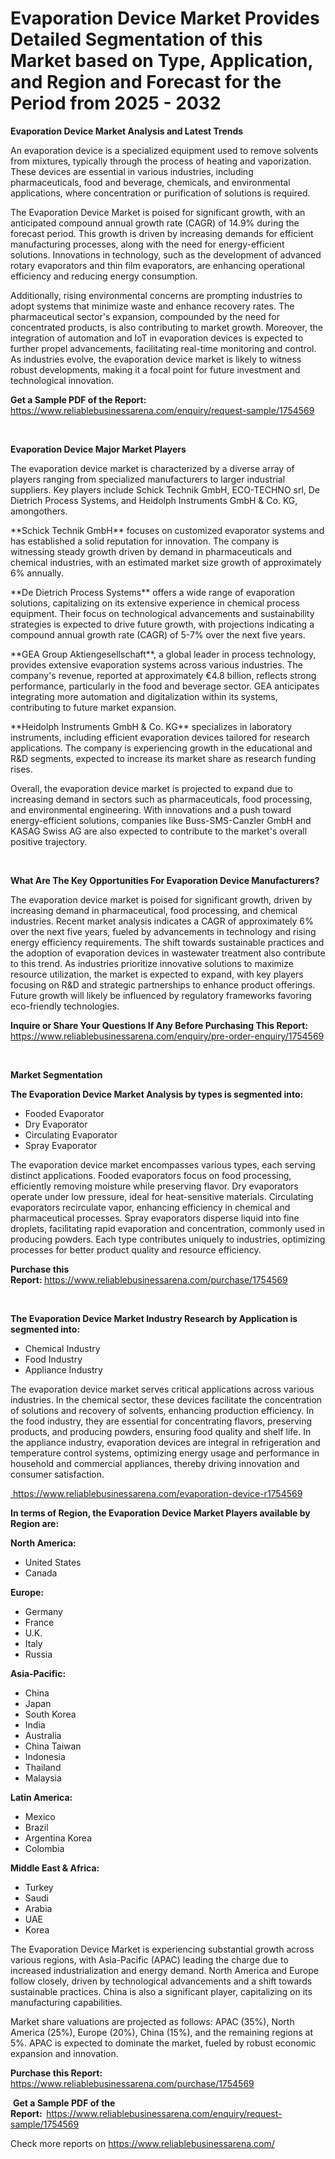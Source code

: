 <p><h1>Evaporation Device Market Provides Detailed Segmentation of this Market based on Type, Application, and Region and Forecast for the Period from 2025 - 2032</h1></p><p><strong>Evaporation Device Market Analysis and Latest Trends</strong></p>
<p><p>An evaporation device is a specialized equipment used to remove solvents from mixtures, typically through the process of heating and vaporization. These devices are essential in various industries, including pharmaceuticals, food and beverage, chemicals, and environmental applications, where concentration or purification of solutions is required.</p><p>The Evaporation Device Market is poised for significant growth, with an anticipated compound annual growth rate (CAGR) of 14.9% during the forecast period. This growth is driven by increasing demands for efficient manufacturing processes, along with the need for energy-efficient solutions. Innovations in technology, such as the development of advanced rotary evaporators and thin film evaporators, are enhancing operational efficiency and reducing energy consumption. </p><p>Additionally, rising environmental concerns are prompting industries to adopt systems that minimize waste and enhance recovery rates. The pharmaceutical sector's expansion, compounded by the need for concentrated products, is also contributing to market growth. Moreover, the integration of automation and IoT in evaporation devices is expected to further propel advancements, facilitating real-time monitoring and control. As industries evolve, the evaporation device market is likely to witness robust developments, making it a focal point for future investment and technological innovation.</p></p>
<p><strong>Get a Sample PDF of the Report:&nbsp;</strong> <a href="https://www.reliablebusinessarena.com/enquiry/request-sample/1754569?utm_campaign=2396&utm_medium=2&utm_source=Github&utm_content=ia&utm_term=10042025&utm_id=evaporation-device">https://www.reliablebusinessarena.com/enquiry/request-sample/1754569</a></p>
<p>&nbsp;</p>
<p><strong>Evaporation Device Major Market Players</strong></p>
<p><p>The evaporation device market is characterized by a diverse array of players ranging from specialized manufacturers to larger industrial suppliers. Key players include Schick Technik GmbH, ECO-TECHNO srl, De Dietrich Process Systems, and Heidolph Instruments GmbH & Co. KG, amongothers. </p><p>**Schick Technik GmbH** focuses on customized evaporator systems and has established a solid reputation for innovation. The company is witnessing steady growth driven by demand in pharmaceuticals and chemical industries, with an estimated market size growth of approximately 6% annually.</p><p>**De Dietrich Process Systems** offers a wide range of evaporation solutions, capitalizing on its extensive experience in chemical process equipment. Their focus on technological advancements and sustainability strategies is expected to drive future growth, with projections indicating a compound annual growth rate (CAGR) of 5-7% over the next five years.</p><p>**GEA Group Aktiengesellschaft**, a global leader in process technology, provides extensive evaporation systems across various industries. The company's revenue, reported at approximately €4.8 billion, reflects strong performance, particularly in the food and beverage sector. GEA anticipates integrating more automation and digitalization within its systems, contributing to future market expansion.</p><p>**Heidolph Instruments GmbH & Co. KG** specializes in laboratory instruments, including efficient evaporation devices tailored for research applications. The company is experiencing growth in the educational and R&D segments, expected to increase its market share as research funding rises.</p><p>Overall, the evaporation device market is projected to expand due to increasing demand in sectors such as pharmaceuticals, food processing, and environmental engineering. With innovations and a push toward energy-efficient solutions, companies like Buss-SMS-Canzler GmbH and KASAG Swiss AG are also expected to contribute to the market's overall positive trajectory.</p></p>
<p>&nbsp;</p>
<p><strong>What Are The Key Opportunities For Evaporation Device Manufacturers?</strong></p>
<p><p>The evaporation device market is poised for significant growth, driven by increasing demand in pharmaceutical, food processing, and chemical industries. Recent market analysis indicates a CAGR of approximately 6% over the next five years, fueled by advancements in technology and rising energy efficiency requirements. The shift towards sustainable practices and the adoption of evaporation devices in wastewater treatment also contribute to this trend. As industries prioritize innovative solutions to maximize resource utilization, the market is expected to expand, with key players focusing on R&D and strategic partnerships to enhance product offerings. Future growth will likely be influenced by regulatory frameworks favoring eco-friendly technologies.</p></p>
<p><strong>Inquire or Share Your Questions If Any Before Purchasing This Report:</strong> <a href="https://www.reliablebusinessarena.com/enquiry/pre-order-enquiry/1754569?utm_campaign=2396&utm_medium=2&utm_source=Github&utm_content=ia&utm_term=10042025&utm_id=evaporation-device">https://www.reliablebusinessarena.com/enquiry/pre-order-enquiry/1754569</a></p>
<p>&nbsp;</p>
<p><strong>Market Segmentation</strong></p>
<p><strong>The Evaporation Device Market Analysis by types is segmented into:</strong></p>
<p><ul><li>Fooded Evaporator</li><li>Dry Evaporator</li><li>Circulating Evaporator</li><li>Spray Evaporator</li></ul></p>
<p><p>The evaporation device market encompasses various types, each serving distinct applications. Fooded evaporators focus on food processing, efficiently removing moisture while preserving flavor. Dry evaporators operate under low pressure, ideal for heat-sensitive materials. Circulating evaporators recirculate vapor, enhancing efficiency in chemical and pharmaceutical processes. Spray evaporators disperse liquid into fine droplets, facilitating rapid evaporation and concentration, commonly used in producing powders. Each type contributes uniquely to industries, optimizing processes for better product quality and resource efficiency.</p></p>
<p><strong>Purchase this Report:&nbsp;</strong><a href="https://www.reliablebusinessarena.com/purchase/1754569?utm_campaign=2396&utm_medium=2&utm_source=Github&utm_content=ia&utm_term=10042025&utm_id=evaporation-device">https://www.reliablebusinessarena.com/purchase/1754569</a></p>
<p>&nbsp;</p>
<p><strong>The Evaporation Device Market Industry Research by Application is segmented into:</strong></p>
<p><ul><li>Chemical Industry</li><li>Food Industry</li><li>Appliance Industry</li></ul></p>
<p><p>The evaporation device market serves critical applications across various industries. In the chemical sector, these devices facilitate the concentration of solutions and recovery of solvents, enhancing production efficiency. In the food industry, they are essential for concentrating flavors, preserving products, and producing powders, ensuring food quality and shelf life. In the appliance industry, evaporation devices are integral in refrigeration and temperature control systems, optimizing energy usage and performance in household and commercial appliances, thereby driving innovation and consumer satisfaction.</p></p>
<p><a href="https://www.reliablebusinessarena.com/evaporation-device-r1754569?utm_campaign=2396&utm_medium=2&utm_source=Github&utm_content=ia&utm_term=10042025&utm_id=evaporation-device">&nbsp;https://www.reliablebusinessarena.com/evaporation-device-r1754569</a></p>
<p><strong>In terms of Region, the Evaporation Device Market Players available by Region are:</strong></p>
<p>
    <p> <strong> North America: </strong>
        <ul>
            <li>United States</li>
            <li>Canada</li>
        </ul>
        </p> 
    <p> <strong> Europe: </strong>
        <ul>
            <li>Germany</li>
            <li>France</li>
            <li>U.K.</li>
            <li>Italy</li>
            <li>Russia</li>
        </ul>
        </p> 
    <p> <strong> Asia-Pacific: </strong>
        <ul>
            <li>China</li>
            <li>Japan</li>
            <li>South Korea</li>
            <li>India</li>
            <li>Australia</li>
            <li>China Taiwan</li>
            <li>Indonesia</li>
            <li>Thailand</li>
            <li>Malaysia</li>
        </ul>
        </p> 
    <p> <strong> Latin America: </strong>
        <ul>
            <li>Mexico</li>
            <li>Brazil</li>
            <li>Argentina Korea</li>
            <li>Colombia</li>
        </ul>
        </p> 
    <p> <strong> Middle East & Africa: </strong>
        <ul>
            <li>Turkey</li>
            <li>Saudi</li>
            <li>Arabia</li>
            <li>UAE</li>
            <li>Korea</li>
        </ul>
    </p>
    </p>
<p><p>The Evaporation Device Market is experiencing substantial growth across various regions, with Asia-Pacific (APAC) leading the charge due to increased industrialization and energy demand. North America and Europe follow closely, driven by technological advancements and a shift towards sustainable practices. China is also a significant player, capitalizing on its manufacturing capabilities. </p><p>Market share valuations are projected as follows: APAC (35%), North America (25%), Europe (20%), China (15%), and the remaining regions at 5%. APAC is expected to dominate the market, fueled by robust economic expansion and innovation.</p></p>
<p><strong>Purchase this Report: </strong><a href="https://www.reliablebusinessarena.com/purchase/1754569?utm_campaign=2396&utm_medium=2&utm_source=Github&utm_content=ia&utm_term=10042025&utm_id=evaporation-device">https://www.reliablebusinessarena.com/purchase/1754569</a></p>
<p>&nbsp;<strong>Get a Sample PDF of the Report:&nbsp;&nbsp;</strong><a href="https://www.reliablebusinessarena.com/enquiry/request-sample/1754569?utm_campaign=2396&utm_medium=2&utm_source=Github&utm_content=ia&utm_term=10042025&utm_id=evaporation-device">https://www.reliablebusinessarena.com/enquiry/request-sample/1754569</a></p>
<p><strong></strong></p>
<p>Check more reports on <a href="https://www.reliablebusinessarena.com/?utm_campaign=2396&utm_medium=2&utm_source=Github&utm_content=ia&utm_term=10042025&utm_id=evaporation-device">https://www.reliablebusinessarena.com/</a></p>
